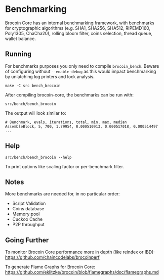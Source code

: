 Benchmarking
============

Brocoin Core has an internal benchmarking framework, with benchmarks
for cryptographic algorithms (e.g. SHA1, SHA256, SHA512, RIPEMD160, Poly1305, ChaCha20), rolling bloom filter, coins selection,
thread queue, wallet balance.

Running
---------------------

For benchmarks purposes you only need to compile `brocoin_bench`. Beware of configuring without `--enable-debug` as this would impact
benchmarking by unlatching log printers and lock analysis.

    make -C src bench_brocoin

After compiling brocoin-core, the benchmarks can be run with:

    src/bench/bench_brocoin

The output will look similar to:
```
# Benchmark, evals, iterations, total, min, max, median
AssembleBlock, 5, 700, 1.79954, 0.000510913, 0.000517018, 0.000514497
...
```

Help
---------------------

    src/bench/bench_brocoin --help

To print options like scaling factor or per-benchmark filter.

Notes
---------------------
More benchmarks are needed for, in no particular order:
- Script Validation
- Coins database
- Memory pool
- Cuckoo Cache
- P2P throughput

Going Further
--------------------

To monitor Brocoin Core performance more in depth (like reindex or IBD): https://github.com/chaincodelabs/brocoinperf

To generate Flame Graphs for Brocoin Core: https://github.com/eklitzke/brocoin/blob/flamegraphs/doc/flamegraphs.md
